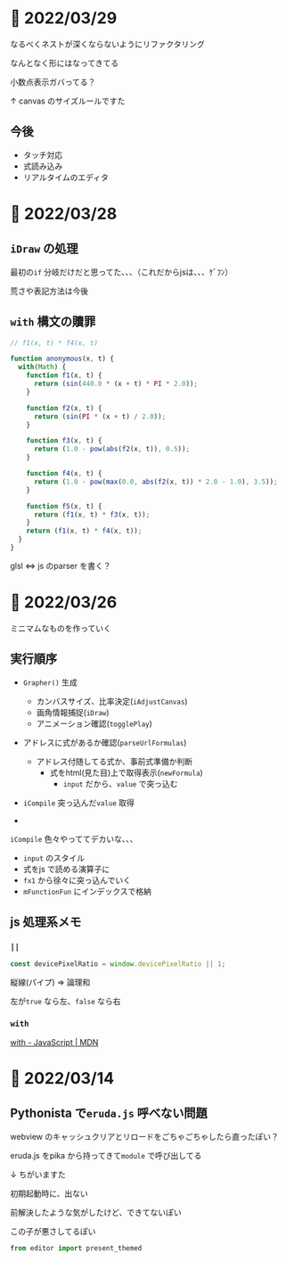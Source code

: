 # 📝 2022/03/29

なるべくネストが深くならないようにリファクタリング

なんとなく形にはなってきてる

小数点表示ガバってる？

↑ canvas のサイズルールですた

## 今後

- タッチ対応
- 式読み込み
- リアルタイムのエディタ

# 📝 2022/03/28

## `iDraw` の処理

最初の`if` 分岐だけだと思ってた、、、（これだからjsは、、、ｹﾞﾌﾝ）

荒さや表記方法は今後

## `with` 構文の贖罪

``` .js
// f1(x, t) * f4(x, t)

function anonymous(x, t) {
  with(Math) {
    function f1(x, t) {
      return (sin(440.0 * (x + t) * PI * 2.0));
    }

    function f2(x, t) {
      return (sin(PI * (x + t) / 2.0));
    }

    function f3(x, t) {
      return (1.0 - pow(abs(f2(x, t)), 0.5));
    }

    function f4(x, t) {
      return (1.0 - pow(max(0.0, abs(f2(x, t)) * 2.0 - 1.0), 3.5));
    }

    function f5(x, t) {
      return (f1(x, t) * f3(x, t));
    }
    return (f1(x, t) * f4(x, t));
  }
}
```

glsl <=> js のparser を書く？

# 📝 2022/03/26

ミニマムなものを作っていく

## 実行順序

- `Grapher()` 生成
  - カンバスサイズ、比率決定(`iAdjustCanvas`)
  - 画角情報捕捉(`iDraw`)
  - アニメーション確認(`togglePlay`)
- アドレスに式があるか確認(`parseUrlFormulas`)
  - アドレス付随してる式か、事前式準備か判断
    - 式をhtml(見た目)上で取得表示(`newFormula`)
      - `input` だから、`value` で突っ込む
- `iCompile` 突っ込んだ`value` 取得

-

`iCompile` 色々やっててデカいな、、、

- `input` のスタイル
- 式をjs で読める演算子に
- `fx1` から徐々に突っ込んでいく
- `mFunctionFun` にインデックスで格納

## js 処理系メモ

### `||`

``` .js
const devicePixelRatio = window.devicePixelRatio || 1;
```

縦線(パイプ) => 論理和

左が`true` なら左、`false` なら右

### `with`

[with - JavaScript | MDN](https://developer.mozilla.org/ja/docs/Web/JavaScript/Reference/Statements/with)

# 📝 2022/03/14

## Pythonista で`eruda.js` 呼べない問題

webview のキャッシュクリアとリロードをごちゃごちゃしたら直ったぽい？

eruda.js をpika から持ってきて`module` で呼び出してる

↓ ちがいますた

初期起動時に、出ない

前解決したような気がしたけど、できてないぽい

この子が悪さしてるぽい

``` .py
from editor import present_themed
```
